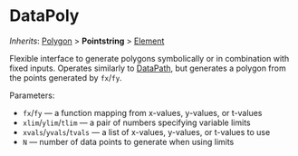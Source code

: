 # DataPoly

*Inherits*: [Polygon](/docs/Polyline) > **Pointstring** > [Element](/docs/Element)

Flexible interface to generate polygons symbolically or in combination with fixed inputs. Operates similarly to [DataPath](/docs/DataPath), but generates a polygon from the points generated by `fx`/`fy`.

Parameters:
- `fx`/`fy` — a function mapping from x-values, y-values, or t-values
- `xlim`/`ylim`/`tlim` — a pair of numbers specifying variable limits
- `xvals`/`yvals`/`tvals` — a list of x-values, y-values, or t-values to use
- `N` — number of data points to generate when using limits
